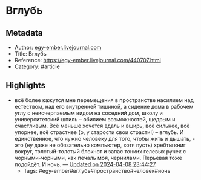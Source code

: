 # Вглубь

## Metadata
- Author: [egy-ember.livejournal.com]()
- Title: Вглубь
- Reference: https://egy-ember.livejournal.com/440707.html
- Category: #article

## Highlights
- всё более кажутся мне перемещения в пространстве насилием над естеством, над его внутренней тишиной, а сидение дома в рабочем углу с неисчерпаемым видом на соседний дом, школу и университетский шпиль – обилием возможностей, щедрым и счастливым.
Всё меньше хочется вдаль и вширь, всё сильнее, всё упорнее, всё страстнее (о, у старости свои страсти!) – вглубь.
И единственное, что нужно человеку для того, чтобы жить и дышать, - это (ну даже не обязательно компьютер, хотя пусть) хребты книг вокруг, толстый-толстый блокнот и запас тонких гелевых ручек с чорными-чорными, как печаль моя, чернилами. Перьевая тоже подойдёт.
И ночь. — [Updated on 2024-04-08 23:44:27](https://hyp.is/ylaxQPXoEe6RRGdU1irKmQ/egy-ember.livejournal.com/440707.html)
   - Tags: #egy-ember#вглубь#пространство#человек#ночь
